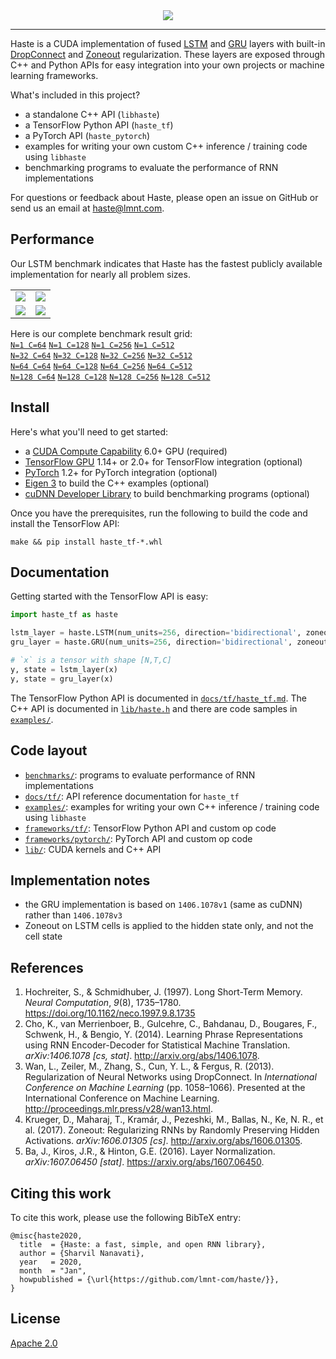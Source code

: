 <div align="center">
  <img src="https://lmnt.com/assets/haste-logo_social_media.png">
</div>

--------------------------------------------------------------------------------

Haste is a CUDA implementation of fused [LSTM](https://en.wikipedia.org/wiki/Long_short-term_memory) and [GRU](https://en.wikipedia.org/wiki/Gated_recurrent_unit) layers with built-in [DropConnect](http://proceedings.mlr.press/v28/wan13.html) and [Zoneout](https://arxiv.org/abs/1606.01305) regularization. These layers are exposed through C++ and Python APIs for easy integration into your own projects or machine learning frameworks.

What's included in this project?
- a standalone C++ API (`libhaste`)
- a TensorFlow Python API (`haste_tf`)
- a PyTorch API (`haste_pytorch`)
- examples for writing your own custom C++ inference / training code using `libhaste`
- benchmarking programs to evaluate the performance of RNN implementations

For questions or feedback about Haste, please open an issue on GitHub or send us an email at [haste@lmnt.com](mailto:haste@lmnt.com).

## Performance
Our LSTM benchmark indicates that Haste has the fastest publicly available implementation for nearly all problem sizes.
<table>
  <tr><td><img src="https://lmnt.com/assets/haste/benchmark/report_n=16_c=128.png"></td><td><img src="https://lmnt.com/assets/haste/benchmark/report_n=32_c=256.png"></td></tr>
  <tr></tr>
  <tr><td><img src="https://lmnt.com/assets/haste/benchmark/report_n=64_c=128.png"></td><td><img src="https://lmnt.com/assets/haste/benchmark/report_n=128_c=256.png"></td></tr>
</table>

Here is our complete benchmark result grid:
<br>
[`N=1 C=64`](https://lmnt.com/assets/haste/benchmark/report_n=1_c=64.png)
[`N=1 C=128`](https://lmnt.com/assets/haste/benchmark/report_n=1_c=128.png)
[`N=1 C=256`](https://lmnt.com/assets/haste/benchmark/report_n=1_c=256.png)
[`N=1 C=512`](https://lmnt.com/assets/haste/benchmark/report_n=1_c=512.png)
<br>
[`N=32 C=64`](https://lmnt.com/assets/haste/benchmark/report_n=32_c=64.png)
[`N=32 C=128`](https://lmnt.com/assets/haste/benchmark/report_n=32_c=128.png)
[`N=32 C=256`](https://lmnt.com/assets/haste/benchmark/report_n=32_c=256.png)
[`N=32 C=512`](https://lmnt.com/assets/haste/benchmark/report_n=32_c=512.png)
<br>
[`N=64 C=64`](https://lmnt.com/assets/haste/benchmark/report_n=64_c=64.png)
[`N=64 C=128`](https://lmnt.com/assets/haste/benchmark/report_n=64_c=128.png)
[`N=64 C=256`](https://lmnt.com/assets/haste/benchmark/report_n=64_c=256.png)
[`N=64 C=512`](https://lmnt.com/assets/haste/benchmark/report_n=64_c=512.png)
<br>
[`N=128 C=64`](https://lmnt.com/assets/haste/benchmark/report_n=128_c=64.png)
[`N=128 C=128`](https://lmnt.com/assets/haste/benchmark/report_n=128_c=128.png)
[`N=128 C=256`](https://lmnt.com/assets/haste/benchmark/report_n=128_c=256.png)
[`N=128 C=512`](https://lmnt.com/assets/haste/benchmark/report_n=128_c=512.png)

## Install
Here's what you'll need to get started:
- a [CUDA Compute Capability](https://developer.nvidia.com/cuda-gpus) 6.0+ GPU (required)
- [TensorFlow GPU](https://www.tensorflow.org/install/gpu) 1.14+ or 2.0+ for TensorFlow integration (optional)
- [PyTorch](https://pytorch.org) 1.2+ for PyTorch integration (optional)
- [Eigen 3](http://eigen.tuxfamily.org/) to build the C++ examples (optional)
- [cuDNN Developer Library](https://developer.nvidia.com/rdp/cudnn-archive) to build benchmarking programs (optional)

Once you have the prerequisites, run the following to build the code and install the TensorFlow API:
```
make && pip install haste_tf-*.whl
```

## Documentation
Getting started with the TensorFlow API is easy:
```python
import haste_tf as haste

lstm_layer = haste.LSTM(num_units=256, direction='bidirectional', zoneout=0.1, dropout=0.05)
gru_layer = haste.GRU(num_units=256, direction='bidirectional', zoneout=0.1, dropout=0.05)

# `x` is a tensor with shape [N,T,C]
y, state = lstm_layer(x)
y, state = gru_layer(x)
```

The TensorFlow Python API is documented in [`docs/tf/haste_tf.md`](docs/tf/haste_tf.md).
The C++ API is documented in [`lib/haste.h`](lib/haste.h) and there are code samples in [`examples/`](examples/).

## Code layout
- [`benchmarks/`](benchmarks): programs to evaluate performance of RNN implementations
- [`docs/tf/`](docs/tf): API reference documentation for `haste_tf`
- [`examples/`](examples): examples for writing your own C++ inference / training code using `libhaste`
- [`frameworks/tf/`](frameworks/tf): TensorFlow Python API and custom op code
- [`frameworks/pytorch/`](frameworks/pytorch): PyTorch API and custom op code
- [`lib/`](lib): CUDA kernels and C++ API

## Implementation notes
- the GRU implementation is based on `1406.1078v1` (same as cuDNN) rather than `1406.1078v3`
- Zoneout on LSTM cells is applied to the hidden state only, and not the cell state

## References
1. Hochreiter, S., & Schmidhuber, J. (1997). Long Short-Term Memory. _Neural Computation_, _9_(8), 1735–1780. https://doi.org/10.1162/neco.1997.9.8.1735
1. Cho, K., van Merrienboer, B., Gulcehre, C., Bahdanau, D., Bougares, F., Schwenk, H., & Bengio, Y. (2014). Learning Phrase Representations using RNN Encoder-Decoder for Statistical Machine Translation. _arXiv:1406.1078 [cs, stat]_. http://arxiv.org/abs/1406.1078.
1. Wan, L., Zeiler, M., Zhang, S., Cun, Y. L., & Fergus, R. (2013). Regularization of Neural Networks using DropConnect. In _International Conference on Machine Learning_ (pp. 1058–1066). Presented at the International Conference on Machine Learning. http://proceedings.mlr.press/v28/wan13.html.
1. Krueger, D., Maharaj, T., Kramár, J., Pezeshki, M., Ballas, N., Ke, N. R., et al. (2017). Zoneout: Regularizing RNNs by Randomly Preserving Hidden Activations. _arXiv:1606.01305 [cs]_. http://arxiv.org/abs/1606.01305.
1. Ba, J., Kiros, J.R., & Hinton, G.E. (2016). Layer Normalization. _arXiv:1607.06450 [stat]_. https://arxiv.org/abs/1607.06450.

## Citing this work
To cite this work, please use the following BibTeX entry:
```
@misc{haste2020,
  title  = {Haste: a fast, simple, and open RNN library},
  author = {Sharvil Nanavati},
  year   = 2020,
  month  = "Jan",
  howpublished = {\url{https://github.com/lmnt-com/haste/}},
}
```

## License
[Apache 2.0](LICENSE)
